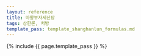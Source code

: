 ```yaml
---
layout: reference
title: 마황부자세신탕
tags: 상한론, 처방
template_pass: template_shanghanlun_formulas.md
---
```



{% include {{ page.template_pass }} %}